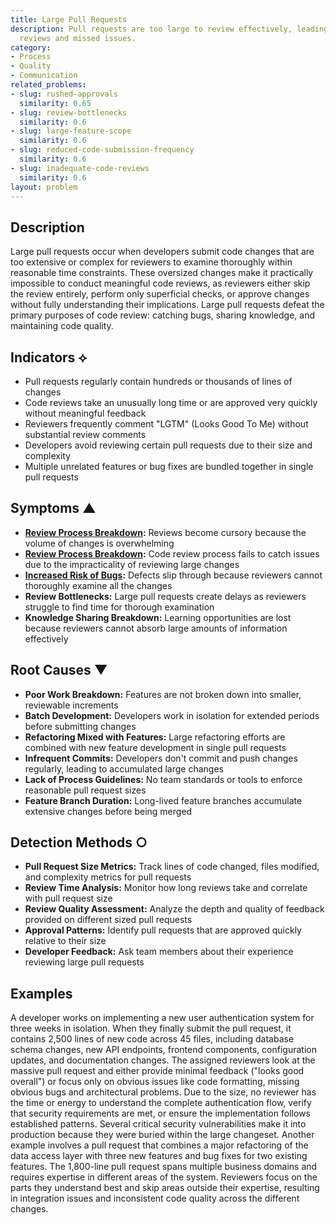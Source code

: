 ```yaml
---
title: Large Pull Requests
description: Pull requests are too large to review effectively, leading to superficial
  reviews and missed issues.
category:
- Process
- Quality
- Communication
related_problems:
- slug: rushed-approvals
  similarity: 0.65
- slug: review-bottlenecks
  similarity: 0.6
- slug: large-feature-scope
  similarity: 0.6
- slug: reduced-code-submission-frequency
  similarity: 0.6
- slug: inadequate-code-reviews
  similarity: 0.6
layout: problem
---
```


## Description

Large pull requests occur when developers submit code changes that are too extensive or complex for reviewers to examine thoroughly within reasonable time constraints. These oversized changes make it practically impossible to conduct meaningful code reviews, as reviewers either skip the review entirely, perform only superficial checks, or approve changes without fully understanding their implications. Large pull requests defeat the primary purposes of code review: catching bugs, sharing knowledge, and maintaining code quality.

## Indicators ⟡
- Pull requests regularly contain hundreds or thousands of lines of changes
- Code reviews take an unusually long time or are approved very quickly without meaningful feedback
- Reviewers frequently comment "LGTM" (Looks Good To Me) without substantial review comments
- Developers avoid reviewing certain pull requests due to their size and complexity
- Multiple unrelated features or bug fixes are bundled together in single pull requests

## Symptoms ▲
- **[Review Process Breakdown](review-process-breakdown.md):** Reviews become cursory because the volume of changes is overwhelming
- **[Review Process Breakdown](review-process-breakdown.md):** Code review process fails to catch issues due to the impracticality of reviewing large changes
- **[Increased Risk of Bugs](increased-risk-of-bugs.md):** Defects slip through because reviewers cannot thoroughly examine all the changes
- **Review Bottlenecks:** Large pull requests create delays as reviewers struggle to find time for thorough examination
- **Knowledge Sharing Breakdown:** Learning opportunities are lost because reviewers cannot absorb large amounts of information effectively

## Root Causes ▼
- **Poor Work Breakdown:** Features are not broken down into smaller, reviewable increments
- **Batch Development:** Developers work in isolation for extended periods before submitting changes
- **Refactoring Mixed with Features:** Large refactoring efforts are combined with new feature development in single pull requests
- **Infrequent Commits:** Developers don't commit and push changes regularly, leading to accumulated large changes
- **Lack of Process Guidelines:** No team standards or tools to enforce reasonable pull request sizes
- **Feature Branch Duration:** Long-lived feature branches accumulate extensive changes before being merged

## Detection Methods ○
- **Pull Request Size Metrics:** Track lines of code changed, files modified, and complexity metrics for pull requests
- **Review Time Analysis:** Monitor how long reviews take and correlate with pull request size
- **Review Quality Assessment:** Analyze the depth and quality of feedback provided on different sized pull requests
- **Approval Patterns:** Identify pull requests that are approved quickly relative to their size
- **Developer Feedback:** Ask team members about their experience reviewing large pull requests

## Examples

A developer works on implementing a new user authentication system for three weeks in isolation. When they finally submit the pull request, it contains 2,500 lines of new code across 45 files, including database schema changes, new API endpoints, frontend components, configuration updates, and documentation changes. The assigned reviewers look at the massive pull request and either provide minimal feedback ("looks good overall") or focus only on obvious issues like code formatting, missing obvious bugs and architectural problems. Due to the size, no reviewer has the time or energy to understand the complete authentication flow, verify that security requirements are met, or ensure the implementation follows established patterns. Several critical security vulnerabilities make it into production because they were buried within the large changeset. Another example involves a pull request that combines a major refactoring of the data access layer with three new features and bug fixes for two existing features. The 1,800-line pull request spans multiple business domains and requires expertise in different areas of the system. Reviewers focus on the parts they understand best and skip areas outside their expertise, resulting in integration issues and inconsistent code quality across the different changes.